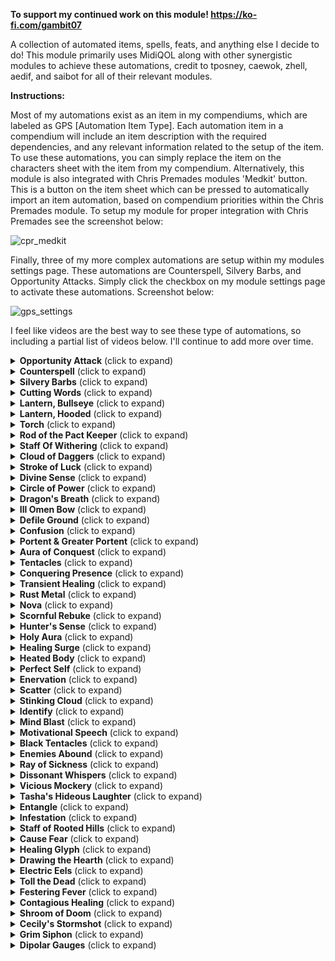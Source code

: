 <b>To support my continued work on this module! https://ko-fi.com/gambit07</b>

A collection of automated items, spells, feats, and anything else I decide to do! This module primarily uses MidiQOL along with other synergistic modules to achieve these automations, credit to tposney, caewok, zhell, aedif, and saibot for all of their relevant modules.

<b>Instructions:</b>
<p>
Most of my automations exist as an item in my compendiums, which are labeled as GPS [Automation Item Type]. Each automation item in a compendium will include an item description with the required dependencies, and any relevant information related to the setup of the item. To use these automations, you can simply replace the item on the characters sheet with the item from my compendium. Alternatively, this module is also integrated with Chris Premades modules 'Medkit' button. This is a button on the item sheet which can be pressed to automatically import an item automation, based on compendium priorities within the Chris Premades module. To setup my module for proper integration with Chris Premades see the screenshot below:

![cpr_medkit](https://github.com/gambit07/gambits-premades/assets/4236874/bf17af7b-2304-48e2-a9f1-985b688a4e5e)

Finally, three of my more complex automations are setup within my modules settings page. These automations are Counterspell, Silvery Barbs, and Opportunity Attacks. Simply click the checkbox on my module settings page to activate these automations. Screenshot below:

![gps_settings](https://github.com/gambit07/gambits-premades/assets/4236874/989d273a-a8b5-43cd-b725-097723be15b8)
</p>

I feel like videos are the best way to see these type of automations, so including a partial list of videos below. I'll continue to add more over time.

<details>
<summary><b>Opportunity Attack</b> (click to expand)</summary>
<p>

- This automates opportunity attacks while taking into account opportunity attack specific features of the Sentinel feat, War Caster feat, Polearm Master feat, and Battle Master Fighters Brace feature. This feature will only function while actors are in combat. Note: The Sentinel part of this automation does not stop a token from moving when hit.
- Opportunity Attack will account for the following features/spells when on an actor:
  - Feat: Mobile
  - Feat: Polearm Master
  - Feat: Sentinel
  - Feat: War Caster
  - Fighter Feature: Battle Master - Brace
  - Fighter Feature: Battle Master - Riposte
  - Generic Effect: Charmed (Against Charmer)
  - Generic Feature: Disengage
  - Goblin Feature: Nimble Escape - Disengage
  - Monster Feature: Deadly Reach
  - Monster Feature: Flyby
  - Rogue Feature: Swashbuckler - Fancy Footwork
  - Spell: Arms of Hadar
  - Spell: Confusion
  - Spell: Dissonant Whispers
  - Spell: Kinetic Jaunt
  - Spell: Shocking Grasp
  - Spell: Slow
  - Spell: Staggering Smite
  - Spell: Zephyr Strike

https://github.com/gambit07/gambits-premades/assets/4236874/9a16a77a-4623-47e0-aad0-8c54e3f7674a

</p>
</details>

<details>
<summary><b>Counterspell</b> (click to expand)</summary>
<p>

- This automates counterspell. All situations should work with the exception of counter-counterspell for allies of the initially counterspelled creature. Only the counterspelled creature currently has the ability to counter-counterspell, hoping to add the functionality for allied counter-counterspell in the future.
- Counterspell will account for the following features/spells when on an actor:
  - Improved Abjuration

https://github.com/gambit07/gambits-premades/assets/4236874/9890ef7e-99a9-481a-b2e8-9ff726479c8c

</p>
</details>

<details>
<summary><b>Silvery Barbs</b> (click to expand)</summary>
<p>

https://github.com/gambit07/gambits-premades/assets/4236874/845902f7-8f87-4d22-9177-eb7b6d69ec85

</p>
</details>

<details>
<summary><b>Cutting Words</b> (click to expand)</summary>
<p>

https://github.com/gambit07/gambits-premades/assets/4236874/36d2bd22-61fc-4d80-a90c-c86d994e00c8

</p>
</details>

<details>
<summary><b>Lantern, Bullseye</b> (click to expand)</summary>
<p>

- This automates the bullseye lantern with a bullseye lantern animation and lighting

https://github.com/gambit07/gambits-premades/assets/4236874/a38b7393-a8df-4677-9152-ae5b6571d986

</p>
</details>

<details>
<summary><b>Lantern, Hooded</b> (click to expand)</summary>
<p>

- This automates the hooded lantern with a hooded lantern animation and lighting

https://github.com/gambit07/gambits-premades/assets/4236874/41371e6d-e59e-4aec-bb62-e531a4974e28

</p>
</details>

<details>
<summary><b>Torch</b> (click to expand)</summary>
<p>

- This automates torches with animation and lighting

https://github.com/gambit07/gambits-premades/assets/4236874/17657ca0-b10c-445e-bdab-de547669e957

</p>
</details>

<details>
<summary><b>Rod of the Pact Keeper</b> (click to expand)</summary>
<p>

- This automates the Rod of the Pact Keeper, including buffs to spell dc and spell attack, as well as item uses to recover spell slots

https://github.com/gambit07/gambits-premades/assets/4236874/5d4fb5b8-b968-4648-9de3-97ac8cb265bb

</p>
</details>

<details>
<summary><b>Staff Of Withering</b> (click to expand)</summary>
<p>

- This automates the Staff of Withering, including charge uses and damage application + save and effect handling

https://github.com/gambit07/gambits-premades/assets/4236874/a5544f8e-d151-445b-9422-d3c214b969ce

</p>
</details>

<details>
<summary><b>Cloud of Daggers</b> (click to expand)</summary>
<p>

- This automates Cloud of Daggers, will only work while in combat.

https://github.com/gambit07/gambits-premades/assets/4236874/cc030dcf-12e6-44b0-bca4-8a45fbefd2bb

</p>
</details>

<details>
<summary><b>Stroke of Luck</b> (click to expand)</summary>
<p>

- This automates the Rogue Feature, Stroke of Luck. This automates Attack Roll, Ability Check, and Skill Check components, and adds a homebrew option (disabled by default) for Saving Throws as well.

https://github.com/gambit07/gambits-premades/assets/4236874/64db7d8a-8589-4dde-851b-87718ac4e727

</p>
</details>

<details>
<summary><b>Divine Sense</b> (click to expand)</summary>
<p>

- This automates the Paladin feature Divine Sense. This is primarily if you don't want to use the vision5e setting where divine sense is always active.

https://github.com/gambit07/gambits-premades/assets/4236874/77b70335-5f79-4b25-a1dd-c821de13d2fe

</p>
</details>

<details>
<summary><b>Circle of Power</b> (click to expand)</summary>
<p>

- This automates the spell Circle of Power. It covers magic resistance as well as no damage on magical effect saving throws where you would take half damage on a save. This requires the magic effect midi property being set for damage spells.

https://github.com/gambit07/gambits-premades/assets/4236874/cf0e6a98-96e5-43d5-a862-7073160190ec

</p>
</details>

<details>
<summary><b>Dragon's Breath</b> (click to expand)</summary>
<p>

- This automates the spell Dragon's Breath

Placeholder

</p>
</details>

<details>
<summary><b>Ill Omen Bow</b> (click to expand)</summary>
<p>

- This automates the homebrew item Ill Omen Bow

https://github.com/gambit07/gambits-premades/assets/4236874/dc7fc344-b368-45bf-957d-0517ca09fc7c

</p>
</details>


<details>
<summary><b>Defile Ground</b> (click to expand)</summary>
<p>

- This automates the Druid feature Defile Ground

https://github.com/gambit07/gambits-premades/assets/4236874/14bb450b-43b6-4099-a6ef-2e59d7afaad6

</p>
</details>

<details>
<summary><b>Confusion</b> (click to expand)</summary>
<p>

- This automates the spell Confusion

https://github.com/gambit07/gambits-premades/assets/4236874/28448d90-b465-4a6e-9f3d-56a7289ab06e

</p>
</details>

<details>
<summary><b>Portent & Greater Portent</b> (click to expand)</summary>
<p>

- This automates the Wizard features Portent and (at the appropriate level) Greater Portent

https://github.com/gambit07/gambits-premades/assets/4236874/b22a2472-636a-4847-b5d3-fa33a67441eb

</p>
</details>

<details>
<summary><b>Aura of Conquest</b> (click to expand)</summary>
<p>

- This automates the Paladin feature Aura of Conquest

https://github.com/gambit07/gambits-premades/assets/4236874/0a6cd18b-8371-40a1-b15b-a70231751e57

</p>
</details>

<details>
<summary><b>Tentacles</b> (click to expand)</summary>
<p>

- This automates the Mindflayers Tentacles feature.

https://github.com/gambit07/gambits-premades/assets/4236874/a86e8454-5112-45ae-9191-a20a3f70234e

</p>
</details>

<details>
<summary><b>Conquering Presence</b> (click to expand)</summary>
<p>

- This automates the Paladin Conquering Presence feature

https://github.com/gambit07/gambits-premades/assets/4236874/9e74b32f-5dbe-4598-9670-c36334d7e7dc

</p>
</details>

<details>
<summary><b>Transient Healing</b> (click to expand)</summary>
<p>

- This automates the homebrew feature Transient Healing

https://github.com/gambit07/gambits-premades/assets/4236874/d6e5ccf7-33aa-4267-8caf-c114050903ba

</p>
</details>

<details>
<summary><b>Rust Metal</b> (click to expand)</summary>
<p>

- This automates the Rust Monster feature Rust Metal

https://github.com/gambit07/gambits-premades/assets/4236874/b8fa2587-23b9-4634-a48c-fbd8d14ebb5b

</p>
</details>

<details>
<summary><b>Nova</b> (click to expand)</summary>
<p>

- This automates the homebrew feature Nova

https://github.com/gambit07/gambits-premades/assets/4236874/bfdd53c4-a22c-4fbc-a254-813dad23474a

</p>
</details>

<details>
<summary><b>Scornful Rebuke</b> (click to expand)</summary>
<p>

- This automates the paladin feature Scornful Rebuke

https://github.com/gambit07/gambits-premades/assets/4236874/b616a083-bad2-48ee-a751-afa31ef07b13

</p>
</details>

<details>
<summary><b>Hunter's Sense</b> (click to expand)</summary>
<p>

- This automates the Ranger feature Hunter's Sense

https://github.com/gambit07/gambits-premades/assets/4236874/77c71b27-f82e-4982-95c3-be6056ae75c3

</p>
</details>

<details>
<summary><b>Holy Aura</b> (click to expand)</summary>
<p>

Placeholder

</p>
</details>

<details>
<summary><b>Healing Surge</b> (click to expand)</summary>
<p>

Placeholder

</p>
</details>

<details>
<summary><b>Heated Body</b> (click to expand)</summary>
<p>

Placeholder

</p>
</details>

<details>
<summary><b>Perfect Self</b> (click to expand)</summary>
<p>

Placeholder

</p>
</details>

<details>
<summary><b>Enervation</b> (click to expand)</summary>
<p>

https://github.com/gambit07/gambits-premades/assets/4236874/11df20c2-7f0e-4524-b2af-9f4675647597

</p>
</details>

<details>
<summary><b>Scatter</b> (click to expand)</summary>
<p>

https://github.com/gambit07/gambits-premades/assets/4236874/a63ecc04-8af3-4ac7-bb17-74826d90537c

</p>
</details>

<details>
<summary><b>Stinking Cloud</b> (click to expand)</summary>
<p>

https://github.com/gambit07/gambits-premades/assets/4236874/cc947ee4-5135-48de-8e96-588c70c43261

</p>
</details>

<details>
<summary><b>Identify</b> (click to expand)</summary>
<p>

https://github.com/gambit07/gambits-premades/assets/4236874/2125dc92-57a0-4dc7-b3b6-98655102b5c8

</p>
</details>

<details>
<summary><b>Mind Blast</b> (click to expand)</summary>
<p>

https://github.com/gambit07/gambits-premades/assets/4236874/ff1aa39e-d1ec-4064-ad56-52297231337f

</p>
</details>

<details>
<summary><b>Motivational Speech</b> (click to expand)</summary>
<p>

https://github.com/gambit07/gambits-premades/assets/4236874/62173b0c-1836-4f1b-b2fe-ab3049fd56dd

</p>
</details>

<details>
<summary><b>Black Tentacles</b> (click to expand)</summary>
<p>

https://github.com/gambit07/gambits-premades/assets/4236874/402f41ef-20c0-4084-98c6-30a20c7f49de

</p>
</details>

<details>
<summary><b>Enemies Abound</b> (click to expand)</summary>
<p>

https://github.com/gambit07/gambits-premades/assets/4236874/7766b3d8-2005-447e-b19e-86c630a57a4e

</p>
</details>

<details>
<summary><b>Ray of Sickness</b> (click to expand)</summary>
<p>

https://github.com/gambit07/gambits-premades/assets/4236874/ba11c3a2-cdc6-4eb3-a6f6-dbd430234afc

</p>
</details>

<details>
<summary><b>Dissonant Whispers</b> (click to expand)</summary>
<p>

https://github.com/gambit07/gambits-premades/assets/4236874/fc2ae75e-ecb2-4d43-9d2d-c0961c37eda0

</p>
</details>

<details>
<summary><b>Vicious Mockery</b> (click to expand)</summary>
<p>

https://github.com/gambit07/gambits-premades/assets/4236874/774aaf32-895d-4cce-aa82-c93b565a7f68

</p>
</details>

<details>
<summary><b>Tasha's Hideous Laughter</b> (click to expand)</summary>
<p>

https://github.com/gambit07/gambits-premades/assets/4236874/5dab58c7-d74c-4a9a-8587-3d4ca0c53b4d

</p>
</details>

<details>
<summary><b>Entangle</b> (click to expand)</summary>
<p>

https://github.com/gambit07/gambits-premades/assets/4236874/c3c61a43-71f7-421c-a69a-2446ad02def3

</p>
</details>

<details>
<summary><b>Infestation</b> (click to expand)</summary>
<p>

Placeholder

</p>
</details>

<details>
<summary><b>Staff of Rooted Hills</b> (click to expand)</summary>
<p>

Placeholder

</p>
</details>

<details>
<summary><b>Cause Fear</b> (click to expand)</summary>
<p>

Placeholder

</p>
</details>

<details>
<summary><b>Healing Glyph</b> (click to expand)</summary>
<p>

Placeholder

</p>
</details>

<details>
<summary><b>Drawing the Hearth</b> (click to expand)</summary>
<p>

Placeholder

</p>
</details>

<details>
<summary><b>Electric Eels</b> (click to expand)</summary>
<p>

Placeholder

</p>
</details>

<details>
<summary><b>Toll the Dead</b> (click to expand)</summary>
<p>

Placeholder

</p>
</details>

<details>
<summary><b>Festering Fever</b> (click to expand)</summary>
<p>

Placeholder

</p>
</details>

<details>
<summary><b>Contagious Healing</b> (click to expand)</summary>
<p>

Placeholder

</p>
</details>

<details>
<summary><b>Shroom of Doom</b> (click to expand)</summary>
<p>

Placeholder

</p>
</details>

<details>
<summary><b>Cecily's Stormshot</b> (click to expand)</summary>
<p>

Placeholder

</p>
</details>

<details>
<summary><b>Grim Siphon</b> (click to expand)</summary>
<p>

Placeholder

</p>
</details>

<details>
<summary><b>Dipolar Gauges</b> (click to expand)</summary>
<p>

https://github.com/gambit07/gambits-premades/assets/4236874/8b3d74e8-a4c6-4a50-9454-c5e15e5e5517

</p>
</details>

